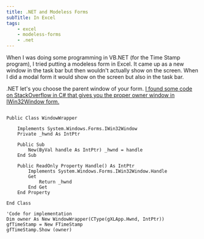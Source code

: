 ```yaml
---
title: .NET and Modeless Forms
subTitle: In Excel
tags: 
    - excel
    - modeless-forms
    - .net
---
```


When I was doing some programming in VB.NET (for the Time Stamp program), I tried putting a modeless form in Excel. It came up as a new window in the task bar but then wouldn't actually show on the screen. When I did a modal form it would show on the screen but also in the task bar.

.NET let's you choose the parent window of your form. [I found some code on StackOverflow in C# that gives you the proper owner window in IWin32Window form.](http://stackoverflow.com/a/4128283/632495)

``` vbscript

Public Class WindowWrapper

    Implements System.Windows.Forms.IWin32Window
    Private _hwnd As IntPtr

    Public Sub
        New(ByVal handle As IntPtr) _hwnd = handle 
    End Sub

    Public ReadOnly Property Handle() As IntPtr
        Implements System.Windows.Forms.IWin32Window.Handle 
        Get 
            Return _hwnd 
        End Get
    End Property

End Class

'Code for implementation 
Dim owner As New WindowWrapper(CType(gXLApp.Hwnd, IntPtr))
gfTimeStamp = New FTimeStamp 
gfTimeStamp.Show (owner)
```
